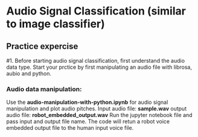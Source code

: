 # Audio Signal Classification (similar to image classifier)

## Practice expercise
#1. Before starting audio signal classification, first understand the audio data type. Start your prctice by first manipulating an audio file with librosa, aubio and python.

### Audio data manipulation:
Use the <b>audio-manipulation-with-python.ipynb</b> for audio signal manipulation and plot audio pitches.
Input audio file: <b>sample.wav</b>
output audio file: <b>robot_embedded_output.wav</b>
Run the jupyter notebook file and pass input and output file name. The code will retun a robot voice embedded output file to the human input voice file. 
